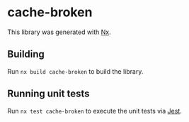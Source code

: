 # cache-broken

This library was generated with [Nx](https://nx.dev).

## Building

Run `nx build cache-broken` to build the library.

## Running unit tests

Run `nx test cache-broken` to execute the unit tests via [Jest](https://jestjs.io).
